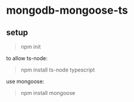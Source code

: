# mongodb-mongoose-ts

## setup

> npm init

to allow ts-node:

> npm install ts-node typescript

use mongoose:

> npm install mongoose
